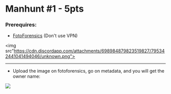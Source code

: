 # Manhunt #1 - 5pts

### Prerequires:

- <a href="http://fotoforensics.com/" rel="nofollow">FotoForensics</a> (Don't use VPN)

<img src"https://cdn.discordapp.com/attachments/698984879823519827/795342441041494046/unknown.png">

-----------------

- Upload the image on fotoforensics, go on metadata, and you will get the owner name:

<img src="https://cdn.discordapp.com/attachments/698984879823519827/795343563311284254/unknown.png">
